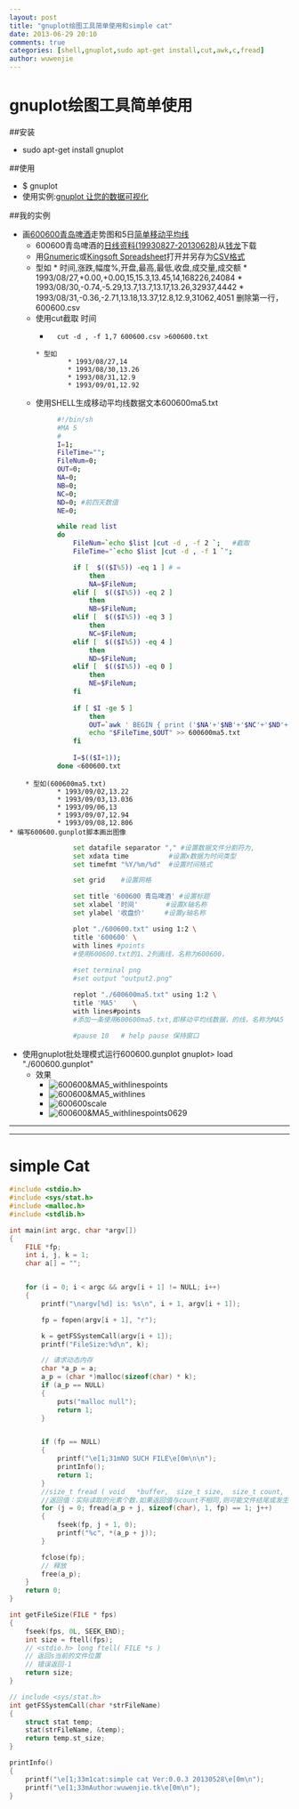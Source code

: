 ```yaml
---
layout: post
title: "gnuplot绘图工具简单使用和simple cat"
date: 2013-06-29 20:10
comments: true
categories: [shell,gnuplot,sudo apt-get install,cut,awk,c,fread]
author: wuwenjie
---
```


# gnuplot绘图工具简单使用
##安装 
* sudo apt-get install gnuplot

##使用
* $ gnuplot
* 使用实例:[gnuplot 让您的数据可视化](http://www.ibm.com/developerworks/cn/linux/l-gnuplot/)
<!-- more -->
##我的实例
* 画[600600青岛啤酒](http://quote.eastmoney.com/sh600600.html)走势图和5日[简单移动平均线](http://zh.wikipedia.org/zh/%E7%A7%BB%E5%8B%95%E5%B9%B3%E5%9D%87)
    * 600600青岛啤酒的[日线资料(19930827-20130628)](https://mega.co.nz/#!F4AFjaDA!S0qSqRGszmWqQdA6fQUBsl-C0bJhJtXAvvnOwEjWGAo)从[钱龙](http://www.qianlong.com.cn/)下载
    * 用[Gnumeric](https://projects.gnome.org/gnumeric/)或[Kingsoft Spreadsheet](http://community.wps.cn/download/)打开并另存为[CSV格式](http://zh.wikipedia.org/wiki/CSV)
    * 型如
            * 时间,涨跌,幅度%,开盘,最高,最低,收盘,成交量,成交额
            * 1993/08/27,+0.00,+0.00,15,15.3,13.45,14,168226,24084
            * 1993/08/30,-0.74,-5.29,13.7,13.7,13.17,13.26,32937,4442
            * 1993/08/31,-0.36,-2.71,13.18,13.37,12.8,12.9,31062,4051
        删除第一行，600600.csv
    * 使用cut截取 时间 
        * ```shell
            cut -d , -f 1,7 600600.csv >600600.txt
        ```
        * 型如
                * 1993/08/27,14
                * 1993/08/30,13.26
                * 1993/08/31,12.9
                * 1993/09/01,12.92
    * 使用SHELL生成移动平均线数据文本600600ma5.txt
```bash
            #!/bin/sh
            #MA 5
            #
            I=1;
            FileTime="";
            FileNum=0;
            OUT=0;
            NA=0;
            NB=0;
            NC=0;
            ND=0; #前四天数值
            NE=0;

            while read list
            do
                FileNum=`echo $list |cut -d , -f 2 `;   #截取
                FileTime="`echo $list |cut -d , -f 1 `";

	            if [  $(($I%5)) -eq 1 ] # =
		            then 
		    	    NA=$FileNum;
	            elif [  $(($I%5)) -eq 2 ]
			        then 
			        NB=$FileNum;
	            elif [  $(($I%5)) -eq 3 ]
			        then 
		    	    NC=$FileNum;
	            elif [  $(($I%5)) -eq 4 ]
			        then 
			        ND=$FileNum;
	            elif [  $(($I%5)) -eq 0 ]
			        then 
			        NE=$FileNum;
	            fi
            
        	    if [ $I -ge 5 ]
		            then 	
		    	    OUT=`awk ' BEGIN { print ('$NA'+'$NB'+'$NC'+'$ND'+'$NE')/5 }'`;
		    	    echo "$FileTime,$OUT" >> 600600ma5.txt
	            fi
                
	            I=$(($I+1));
	        done <600600.txt
```
        
        * 型如(600600ma5.txt)
                * 1993/09/02,13.22
                * 1993/09/03,13.036
                * 1993/09/06,13
                * 1993/09/07,12.94
                * 1993/09/08,12.806
    * 编写600600.gunplot脚本画出图像

```bash
                set datafile separator "," #设置数据文件分割符为,
                set xdata time          #设置x数据为时间类型
                set timefmt "%Y/%m/%d"  #设置时间格式 

                set grid    #设置网格

                set title '600600 青岛啤酒' #设置标题
                set xlabel '时间'       #设置X轴名称
                set ylabel '收盘价'     #设置y轴名称

                plot "./600600.txt" using 1:2 \
                title '600600' \
                with lines #points
                #使用600600.txt的1、2列画线，名称为600600，
                
                #set terminal png
                #set output "output2.png"

                replot "./600600ma5.txt" using 1:2 \
                title 'MA5'    \
                with lines#points
                #添加一条使用600600ma5.txt,即移动平均线数据，的线，名称为MA5
                
                #pause 10	# help pause 保持窗口
```


* 使用gnuplot批处理模式运行600600.gunplot
                gnuplot> load "./600600.gunplot"
    * 效果
        * ![600600&MA5_withlinespoints](/images/600600&MA5_withlinespoints.png)
        * ![600600&MA5_withlines](/images/600600&MA5_withlines.png)
        * ![600600scale](/images/600600scale.png)
        * ![600600&MA5_withlinespoints0629](/images/600600&MA5_withlinespoints0629.png)

----

----
# simple Cat
```c
#include <stdio.h>
#include <sys/stat.h>
#include <malloc.h>
#include <stdlib.h>

int main(int argc, char *argv[])
{
    FILE *fp;
	int i, j, k = 1;
	char a[] = "";


	for (i = 0; i < argc && argv[i + 1] != NULL; i++)
	{
		printf("\nargv[%d] is: %s\n", i + 1, argv[i + 1]);

		fp = fopen(argv[i + 1], "r");

		k = getFSSystemCall(argv[i + 1]);
		printf("FileSize:%d\n", k);

		// 请求动态内存
		char *a_p = a;
		a_p = (char *)malloc(sizeof(char) * k);
		if (a_p == NULL)
		{
			puts("malloc null");
			return 1;
		}


		if (fp == NULL)
		{
			printf("\e[1;31mNO SUCH FILE\e[0m\n\n");
			printInfo();
			return 1;
		}
        //size_t fread ( void   *buffer,  size_t size,  size_t count,  FILE *stream) ;
    	//返回值：实际读取的元素个数.如果返回值与count不相同,则可能文件结尾或发生错误.
		for (j = 0; fread(a_p + j, sizeof(char), 1, fp) == 1; j++)
		{
			fseek(fp, j + 1, 0);
			printf("%c", *(a_p + j));
		}

		fclose(fp);
		// 释放
		free(a_p);
	}
	return 0;
}

int getFileSize(FILE * fps)
{
	fseek(fps, 0L, SEEK_END);
	int size = ftell(fps);
	// <stdio.h> long ftell( FILE *s )
	// 返回s当前的文件位置
	// 错误返回-1
	return size;
}

// include <sys/stat.h> 
int getFSSystemCall(char *strFileName)
{
	struct stat temp;
	stat(strFileName, &temp);
	return temp.st_size;
}

printInfo()
{
	printf("\e[1;33m1cat:simple cat Ver:0.0.3 20130528\e[0m\n");
	printf("\e[1;33mAuthor:wuwenjie.tk\e[0m\n");
}
```
